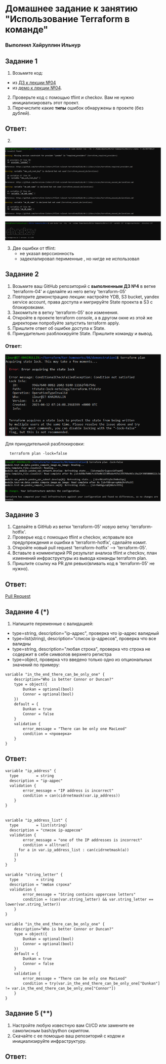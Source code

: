 # Домашнее задание к занятию "Использование Terraform в команде"

### Выполнил Хайруллин Ильнур


## Задание 1
1. Возьмите код:
- из [ДЗ к лекции №04](https://github.com/netology-code/ter-homeworks/tree/main/04/src) 
- из [демо к лекции №04](https://github.com/netology-code/ter-homeworks/tree/main/04/demonstration1).
2. Проверьте код с помощью tflint и checkov. Вам не нужно инициализировать этот проект.
3. Перечислите какие **типы** ошибок обнаружены в проекте (без дублей).

## Ответ:

2.

![1](img/1.png)

![2](img/2.png)

3. Две ошибки от tflint: 
   - не указал верссионность
   - задеклалировал перименные , но нигде не использовал
   

## Задание 2
1. Возьмите ваш GitHub репозиторий с **выполненным ДЗ №4** в ветке 'terraform-04' и сделайте из него ветку 'terraform-05'
2. Повторите демонстрацию лекции: настройте YDB, S3 bucket, yandex service account, права доступа и мигрируйте State проекта в S3 с блокировками.
3. Закомитьте в ветку 'terraform-05' все изменения.
4. Откройте в проекте terraform console, а в другом окне из этой же директории попробуйте запустить terraform apply.
5. Пришлите ответ об ошибке доступа к State.
6. Принудительно разблокируйте State. Пришлите команду и вывод.

### Ответ:

![3](img/3.png)

Для принудительной разблокировки:

      terraform plan -lock=false

![4](img/4.png)

## Задание 3
1. Сделайте в GitHub из ветки 'terraform-05' новую ветку 'terraform-hotfix'.
2. Проверье код с помощью tflint и checkov, исправьте все предупреждения и ошибки в 'terraform-hotfix', сделайте комит.
3. Откройте новый pull request 'terraform-hotfix' --> 'terraform-05'. 
4. Вставьте в комментарий PR результат анализа tflint и checkov, план изменений инфраструктуры из вывода команды terraform plan.
5. Пришлите ссылку на PR для ревью(вливать код в 'terraform-05' не нужно).

## Ответ:

[Pull Request](https://github.com/khayrullinii/devops-netology/pull/9)

## Задание 4 (*)
1. Напишите переменные с валидацией:
- type=string, description="ip-адрес", проверка что ip-адрес валидный
- type=list(string), description="список ip-адресов", проверка что все валидны
- type=string, description="любая строка", проверка что строка не содержит в себе символов верхнего регистра
- type=object, проверка что введено только одно из опциональных значений по примеру:
```
variable "in_the_end_there_can_be_only_one" {
    description="Who is better Connor or Duncan?"
    type = object({
        Dunkan = optional(bool)
        Connor = optional(bool)
    })
    default = {
        Dunkan = true
        Connor = false
    }
    validation {
        error_message = "There can be only one MacLeod"
        condition = <проверка>
    }
}
```

## Ответ:
```
variable "ip_address" {
  type        = string
  description = "ip-адрес"
  validation {
        error_message = "IP address is incorrect"
        condition = can(cidrnetmask(var.ip_address))
    }
}


variable "ip_address_list" {
  type        = list(string)
  description = "список ip-адресов"
  validation {
        error_message = "one of the IP addresses is incorrect"
        condition = alltrue([
      for a in var.ip_address_list : can(cidrnetmask(a))
    ])
    }
}

variable "string_letter" {
  type        = string
  description = "любая строка"
  validation {
        error_message = "String contains uppercase letters"
        condition = (can(var.string_letter) && var.string_letter == lower(var.string_letter))
    }
}

variable "in_the_end_there_can_be_only_one" {
    description="Who is better Connor or Duncan?"
    type = object({
        Dunkan = optional(bool)
        Connor = optional(bool)
    })
    default = {
        Dunkan = true
        Connor = false
    }
    validation {
        error_message = "There can be only one MacLeod"
        condition = try(var.in_the_end_there_can_be_only_one["Dunkan"] != var.in_the_end_there_can_be_only_one["Connor"])
    }
}
```
## Задание 5 (**)

1. Настройте любую известную вам CI/CD или замените ее самописным bash/python скриптом.
2. Скачайте с ее помощью ваш репозиторий с кодом и инициализируйте инфраструктуру.


## Ответ:

